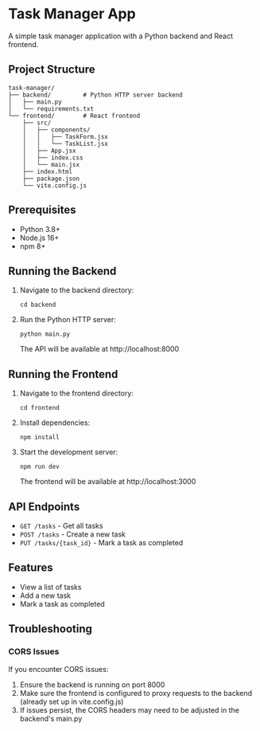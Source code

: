 # Task Manager App

A simple task manager application with a Python backend and React frontend.

## Project Structure

```
task-manager/
├── backend/         # Python HTTP server backend
│   ├── main.py
│   └── requirements.txt
└── frontend/        # React frontend
    ├── src/
    │   ├── components/
    │   │   ├── TaskForm.jsx
    │   │   └── TaskList.jsx
    │   ├── App.jsx
    │   ├── index.css
    │   └── main.jsx
    ├── index.html
    ├── package.json
    └── vite.config.js
```

## Prerequisites

- Python 3.8+
- Node.js 16+
- npm 8+

## Running the Backend

1. Navigate to the backend directory:

   ```
   cd backend
   ```

2. Run the Python HTTP server:

   ```
   python main.py
   ```

   The API will be available at http://localhost:8000

## Running the Frontend

1. Navigate to the frontend directory:

   ```
   cd frontend
   ```

2. Install dependencies:

   ```
   npm install
   ```

3. Start the development server:

   ```
   npm run dev
   ```

   The frontend will be available at http://localhost:3000

## API Endpoints

- `GET /tasks` - Get all tasks
- `POST /tasks` - Create a new task
- `PUT /tasks/{task_id}` - Mark a task as completed

## Features

- View a list of tasks
- Add a new task
- Mark a task as completed

## Troubleshooting

### CORS Issues

If you encounter CORS issues:

1. Ensure the backend is running on port 8000
2. Make sure the frontend is configured to proxy requests to the backend (already set up in vite.config.js)
3. If issues persist, the CORS headers may need to be adjusted in the backend's main.py
